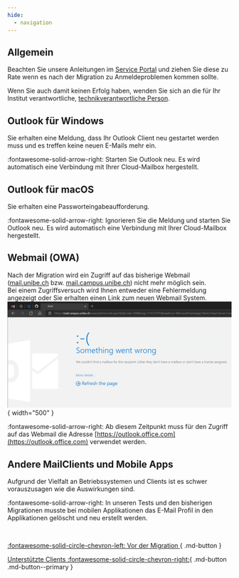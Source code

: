 ```yaml
---
hide:
  - navigation
---
```


## Allgemein
Beachten Sie unsere Anleitungen im [Service Portal](https://serviceportal.unibe.ch/sp?id=kb_article_view&sysparm_article=KB0010440) und ziehen Sie diese zu Rate wenn es nach der Migration zu Anmeldeproblemen kommen sollte.  

Wenn Sie auch damit keinen Erfolg haben, wenden Sie sich an die für Ihr Institut verantwortliche, [technikverantwortliche Person](https://intern.unibe.ch/dienstleistungen/informatik/dienstleistungen_der_informatikdienste/it_verantwortliche/liste_der_it_verantwortlichen/index_ger.html).

## Outlook für Windows
Sie erhalten eine Meldung, dass Ihr Outlook Client neu gestartet werden muss und es treffen keine neuen E-Mails mehr ein.  

:fontawesome-solid-arrow-right: Starten Sie Outlook neu. Es wird automatisch eine Verbindung mit Ihrer Cloud-Mailbox hergestellt.

## Outlook für macOS
Sie erhalten eine Passworteingabeaufforderung.  

:fontawesome-solid-arrow-right: Ignorieren Sie die Meldung und starten Sie Outlook neu. Es wird automatisch eine Verbindung mit Ihrer Cloud-Mailbox hergestellt.

## Webmail (OWA)
Nach der Migration wird ein Zugriff auf das bisherige Webmail ([mail.unibe.ch](https://mail.unibe.ch) bzw. [mail.campus.unibe.ch](https://mail.campus.unibe.ch)) nicht mehr möglich sein.  
Bei einem Zugriffsversuch wird Ihnen entweder eine Fehlermeldung angezeigt oder Sie erhalten einen Link zum neuen Webmail System.  
![Webmail Error](./img/post-owa-error.png){ width="500" } 

:fontawesome-solid-arrow-right: Ab diesem Zeitpunkt muss für den Zugriff auf das Webmail die Adresse [https://outlook.office.com](https://outlook.office.com) verwendet werden.

## Andere MailClients und Mobile Apps
Aufgrund der Vielfalt an Betriebssystemen und Clients ist es schwer vorauszusagen wie die Auswirkungen sind.  

:fontawesome-solid-arrow-right: In unseren Tests und den bisherigen Migrationen musste bei mobilen Applikationen das E-Mail Profil in den Applikationen gelöscht und neu erstellt werden.  

&nbsp;  
<div class="grid" markdown>

[:fontawesome-solid-circle-chevron-left: Vor der Migration ](../migration/pre-migration.md){ .md-button }

[Unterstützte Clients :fontawesome-solid-circle-chevron-right:](../migration/supported-clients.md){ .md-button .md-button--primary }

</div>